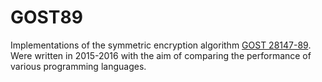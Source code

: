 ﻿GOST89
===

Implementations of the symmetric encryption algorithm [GOST 28147-89](https://en.wikipedia.org/wiki/GOST_(block_cipher)).
Were written in 2015-2016 with the aim of comparing the performance of various programming languages.
